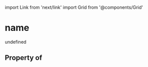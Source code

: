 import Link from 'next/link'
import Grid from '@components/Grid'

# name

undefined

## Property of



